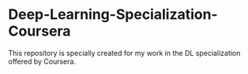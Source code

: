 # Deep-Learning-Specialization-Coursera
This repository is specially created for my work in the DL specialization offered by Coursera.
